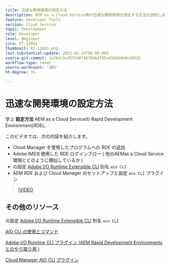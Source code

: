 ```yaml
---
title: 迅速な開発環境の設定方法
description: AEM as a Cloud Service用の迅速な開発環境を設定する方法を説明します。
feature: Developer Tools
version: Cloud Service
topic: Development
role: Developer
level: Beginner
jira: KT-11861
thumbnail: KT-11861.png
last-substantial-update: 2023-02-15T00:00:00Z
source-git-commit: 1a7b4c9c4575407467856d795ad3b6dde8e10532
workflow-type: tm+mt
source-wordcount: '163'
ht-degree: 3%

---
```



# 迅速な開発環境の設定方法

学ぶ **設定方法** AEM as a Cloud Serviceの Rapid Development Environment(RDE)。

このビデオでは、次の内容を紹介します。

- Cloud Manager を使用したプログラムへの RDE の追加
- Adobe IMSを使用した RDE ログインフロー ( 他のAEMas a Cloud Service環境とどのように類似しているか )
- の設定 [Adobe I/O Runtime Extensible CLI](https://developer.adobe.com/runtime/docs/guides/tools/cli_install/) 別名 `aio CLI`
- AEM RDE および Cloud Manager のセットアップと設定 `aio CLI` プラグイン

>[!VIDEO](https://video.tv.adobe.com/v/3415490/?quality=12&learn=on)

## その他のリソース

の設定 [Adobe I/O Runtime Extensible CLI](https://developer.adobe.com/runtime/docs/guides/tools/cli_install/) 別名 `aio CLI`

[AIO CLI の使用とコマンド](https://github.com/adobe/aio-cli#usage)

[Adobe I/O Runtime CLI プラグイン (AEM Rapid Development Environments とのやり取り用 )](https://github.com/adobe/aio-cli-plugin-aem-rde#aio-cli-plugin-aem-rde)

[Cloud Manager AIO CLI プラグイン](https://github.com/adobe/aio-cli-plugin-cloudmanager)
